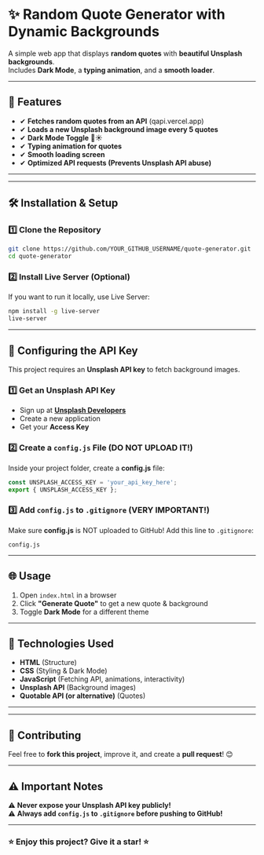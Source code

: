 # ✨ Random Quote Generator with Dynamic Backgrounds

A simple web app that displays **random quotes** with **beautiful Unsplash backgrounds**.  
Includes **Dark Mode**, a **typing animation**, and a **smooth loader**.

---

## 🚀 **Features**

- ✔ **Fetches random quotes from an API** (qapi.vercel.app)
- ✔ **Loads a new Unsplash background image every 5 quotes**
- ✔ **Dark Mode Toggle** 🌙☀
- ✔ **Typing animation for quotes**
- ✔ **Smooth loading screen**
- ✔ **Optimized API requests (Prevents Unsplash API abuse)**

---

---

## 🛠 **Installation & Setup**

### **1️⃣ Clone the Repository**

```sh
git clone https://github.com/YOUR_GITHUB_USERNAME/quote-generator.git
cd quote-generator
```

### **2️⃣ Install Live Server (Optional)**

If you want to run it locally, use Live Server:

```sh
npm install -g live-server
live-server
```

---

## 🔑 **Configuring the API Key**

This project requires an **Unsplash API key** to fetch background images.

### **1️⃣ Get an Unsplash API Key**

- Sign up at **[Unsplash Developers](https://unsplash.com/developers)**
- Create a new application
- Get your **Access Key**

### **2️⃣ Create a `config.js` File (DO NOT UPLOAD IT!)**

Inside your project folder, create a **config.js** file:

```js
const UNSPLASH_ACCESS_KEY = 'your_api_key_here';
export { UNSPLASH_ACCESS_KEY };
```

### **3️⃣ Add `config.js` to `.gitignore` (VERY IMPORTANT!)**

Make sure **config.js** is NOT uploaded to GitHub! Add this line to `.gitignore`:

```
config.js
```

---

## 🌐 **Usage**

1. Open `index.html` in a browser
2. Click **"Generate Quote"** to get a new quote & background
3. Toggle **Dark Mode** for a different theme

---

## 🌟 **Technologies Used**

- **HTML** (Structure)
- **CSS** (Styling & Dark Mode)
- **JavaScript** (Fetching API, animations, interactivity)
- **Unsplash API** (Background images)
- **Quotable API (or alternative)** (Quotes)

---

---

## 🤝 **Contributing**

Feel free to **fork this project**, improve it, and create a **pull request**! 😊

---

## ⚠ **Important Notes**

⚠ **Never expose your Unsplash API key publicly!**  
⚠ **Always add `config.js` to `.gitignore` before pushing to GitHub!**

---

### ⭐ **Enjoy this project? Give it a star!** ⭐
